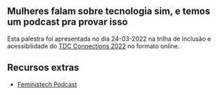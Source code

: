 ## Mulheres falam sobre tecnologia sim, e temos um podcast pra provar isso

Esta palestra foi apresentada no dia 24-03-2022 na trilha de inclusão e acessibilidade do [TDC Connections 2022](https://thedevconf.com/tdc/2022/connections/) no formato online.

## Recursos extras
* [Feministech Podcast](https://anchor.fm/feministech)



